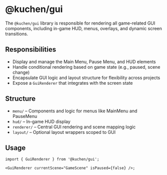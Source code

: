 # @kuchen/gui

The `@kuchen/gui` library is responsible for rendering all game-related GUI components, including in-game HUD, menus, overlays, and dynamic screen transitions.

## Responsibilities

- Display and manage the Main Menu, Pause Menu, and HUD elements
- Handle conditional rendering based on game state (e.g., paused, scene change)
- Encapsulate GUI logic and layout structure for flexibility across projects
- Expose a `GuiRenderer` that integrates with the screen state

## Structure

- `menu/` – Components and logic for menus like MainMenu and PauseMenu
- `hud/` – In-game HUD display
- `renderer/` – Central GUI rendering and scene mapping logic
- `layout/` – Optional layout wrappers scoped to GUI

## Usage

```tsx
import { GuiRenderer } from '@kuchen/gui';

<GuiRenderer currentScene="GameScene" isPaused={false} />;
```
